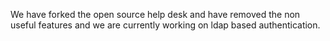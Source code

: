 We have forked the open source help desk and have removed the non useful features and we are currently working on ldap based authentication.

